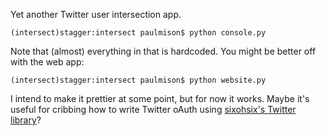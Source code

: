 Yet another Twitter user intersection app.

    (intersect)stagger:intersect paulmison$ python console.py 

Note that (almost) everything in that is hardcoded. You might be better off with the web app:

    (intersect)stagger:intersect paulmison$ python website.py 

I intend to make it prettier at some point, but for now it works. Maybe it's useful for cribbing
how to write Twitter oAuth using [sixohsix's Twitter library](https://github.com/sixohsix/twitter)?